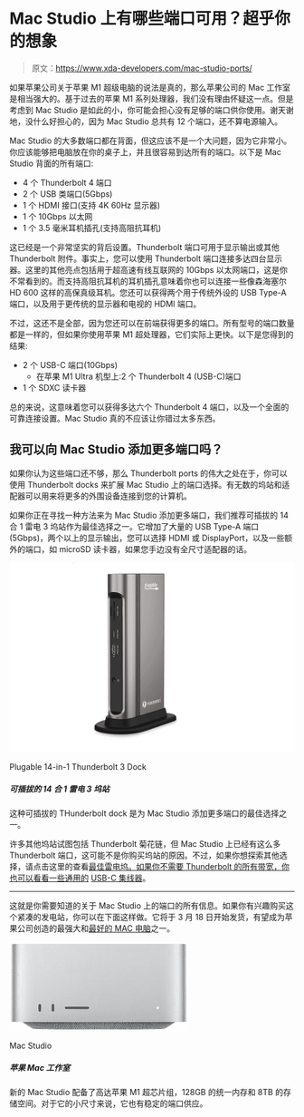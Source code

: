 # Mac Studio 上有哪些端口可用？超乎你的想象

> 原文：<https://www.xda-developers.com/mac-studio-ports/>

如果苹果公司关于苹果 M1 超级电脑的说法是真的，那么苹果公司的 Mac 工作室是相当强大的。基于过去的苹果 M1 系列处理器，我们没有理由怀疑这一点。但是考虑到 Mac Studio 是如此的小，你可能会担心没有足够的端口供你使用。谢天谢地，没什么好担心的，因为 Mac Studio 总共有 12 个端口，还不算电源输入。

Mac Studio 的大多数端口都在背面，但这应该不是一个大问题，因为它非常小。你应该能够把电脑放在你的桌子上，并且很容易到达所有的端口。以下是 Mac Studio 背面的所有端口:

*   4 个 Thunderbolt 4 端口
*   2 个 USB 类端口(5Gbps)
*   1 个 HDMI 接口(支持 4K 60Hz 显示器)
*   1 个 10Gbps 以太网
*   1 个 3.5 毫米耳机插孔(支持高阻抗耳机)

这已经是一个非常坚实的背后设置。Thunderbolt 端口可用于显示输出或其他 Thunderbolt 附件。事实上，您可以使用 Thunderbolt 端口连接多达四台显示器。这里的其他亮点包括用于超高速有线互联网的 10Gbps 以太网端口，这是你不常看到的。而支持高阻抗耳机的耳机插孔意味着你也可以连接一些像森海塞尔 HD 600 这样的高保真级耳机。您还可以获得两个用于传统外设的 USB Type-A 端口，以及用于更传统的显示器和电视的 HDMI 端口。

不过，这还不是全部，因为您还可以在前端获得更多的端口。所有型号的端口数量都是一样的，但如果你使用苹果 M1 超处理器，它们实际上更快。以下是您得到的结果:

*   2 个 USB-C 端口(10Gbps)
    *   在苹果 M1 Ultra 机型上:2 个 Thunderbolt 4 (USB-C)端口
*   1 个 SDXC 读卡器

总的来说，这意味着您可以获得多达六个 Thunderbolt 4 端口，以及一个全面的可靠连接设置。Mac Studio 真的不应该让你错过太多东西。

## 我可以向 Mac Studio 添加更多端口吗？

如果你认为这些端口还不够，那么 Thunderbolt ports 的伟大之处在于，你可以使用 Thunderbolt docks 来扩展 Mac Studio 上的端口选择。有无数的坞站和适配器可以用来将更多的外围设备连接到您的计算机。

如果你正在寻找一种方法来为 Mac Studio 添加更多端口，我们推荐可插拔的 14 合 1 雷电 3 坞站作为最佳选择之一。它增加了大量的 USB Type-A 端口(5Gbps)，两个以上的显示输出，您可以选择 HDMI 或 DisplayPort，以及一些额外的端口，如 microSD 读卡器，如果您手边没有全尺寸适配器的话。

 <picture>![If you w-ant to add a lot of ports to your Samsung Galaxy Book 2 Pro, this is one of the best docks out there. It has lots of USB ports, HDMI, DisplayPort, Gigabit Ethernet, SD card readers, and a headphone jack. It even supports 96W charging.](img/44cc384a776ad7b631d57390bbab02b5.png)</picture> 

Plugable 14-in-1 Thunderbolt 3 Dock

##### 可插拔的 14 合 1 雷电 3 坞站

这种可插拔的 THunderbolt dock 是为 Mac Studio 添加更多端口的最佳选择之一。

许多其他坞站试图包括 Thunderbolt 菊花链，但 Mac Studio 上已经有这么多 Thunderbolt 端口，这可能不是你购买坞站的原因。不过，如果你想探索其他选择，请点击这里的查看[最佳雷电坞。如果你不需要 Thunderbolt 的所有带宽，你也可以看看一些通用的](https://www.xda-developers.com/best-thunderbolt-docks/) [USB-C 集线器](https://www.xda-developers.com/best-usb-c-hub/)。

* * *

这就是你需要知道的关于 Mac Studio 上的端口的所有信息。如果你有兴趣购买这个紧凑的发电站，你可以在下面这样做。它将于 3 月 18 日开始发货，有望成为苹果公司创造的最强大和[最好的 MAC 电脑](https://www.xda-developers.com/best-macs/)之一。

 <picture>![The new Mac Studio is powered by Apple Silicon, but it can run Windows through virtualization.](img/7eb65c40aabeb44dfc3666e1e424d286.png)</picture> 

Mac Studio

##### 苹果 Mac 工作室

新的 Mac Studio 配备了高达苹果 M1 超芯片组，128GB 的统一内存和 8TB 的存储空间。对于它的小尺寸来说，它也有稳定的端口供应。